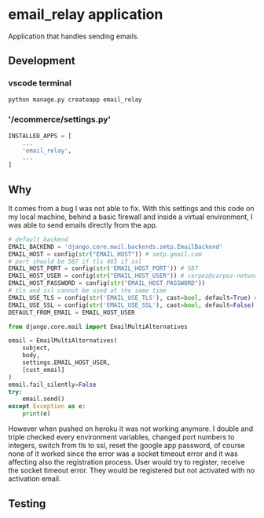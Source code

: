 # email_relay application

Application that handles sending emails.

## Development

### vscode terminal
```python
python manage.py createapp email_relay
```

### '/ecommerce/settings.py'
```python
INSTALLED_APPS = [
    ...
    'email_relay',
    ...
]
```

## Why
It comes from a bug I was not able to fix. With this settings and this code on my local machine, behind a basic firewall and inside a virtual environment, I was able to send emails directly from the app.

```python
# default backend
EMAIL_BACKEND = 'django.core.mail.backends.smtp.EmailBackend'
EMAIL_HOST = config(str("EMAIL_HOST")) # smtp.gmail.com
# port should be 587 if tls 465 if ssl
EMAIL_HOST_PORT = config(str('EMAIL_HOST_PORT')) # 587
EMAIL_HOST_USER = config(str("EMAIL_HOST_USER")) # carpez@carpez-network.com
EMAIL_HOST_PASSWORD = config(str("EMAIL_HOST_PASSWORD"))
# tls and ssl cannot be used at the same time
EMAIL_USE_TLS = config(str('EMAIL_USE_TLS'), cast=bool, default=True) # True
EMAIL_USE_SSL = config(str('EMAIL_USE_SSL'), cast=bool, default=False) # False
DEFAULT_FROM_EMAIL = EMAIL_HOST_USER
```

```python
from django.core.mail import EmailMultiAlternatives

email = EmailMultiAlternatives(
    subject,
    body,
    settings.EMAIL_HOST_USER,
    [cust_email]
)
email.fail_silently=False
try:
    email.send()
except Exception as e:
    print(e)
```

However when pushed on heroku it was not working anymore. I double and triple checked every environment variables, changed port numbers to integers, switch from tls to ssl, reset the google app password, of course none of it worked since the error was a socket timeout error and it was affecting also the registration process. User would try to register, receive the socket timeout error. They would be registered but not activated with no activation email.

## Testing


